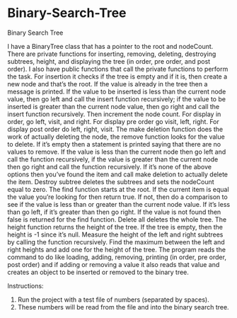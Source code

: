 # Binary-Search-Tree
Binary Search Tree

I have a BinaryTree class that has a pointer to the root and nodeCount. There are private functions for inserting, removing, deleting, destroying subtrees, height, and displaying the tree (in order, pre order, and post order).  I also have public functions that call the private functions to perform the task. For insertion it checks if the tree is empty and if it is, then create a new node and that’s the root. If the value is already in the tree then a message is printed. If the value to be inserted is less than the current node value, then go left and call the insert function recursively; if the value to be inserted is greater than the current node value, then go right and call the insert function recursively. Then increment the node count. For display in order, go left, visit, and right. For display pre order go visit, left, right. For display post order do left, right, visit. The make deletion function does the work of actually deleting the node, the remove function looks for the value to delete. If it’s empty then a statement is printed saying that there are no values to remove. If the value is less than the current node then go left and call the function recursively, if the value is greater than the current node then go right and call the function recursively. If it’s none of the above options then you’ve found the item and call make deletion to actually delete the item. Destroy subtree deletes the subtrees and sets the nodeCount equal to zero.  The find function starts at the root. If the current item is equal the value you’re looking for then return true. If not, then do a comparison to see if the value is less than or greater than the current node value. If it’s less than go left, if it’s greater than then go right. If the value is not found then false is returned for the find function. Delete all deletes the whole tree. The height function returns the height of the tree. If the tree is empty, then the height is -1 since it’s null. Measure the height of the left and right subtrees by calling the function recursively. Find the maximum between the left and right heights and add one for the height of the tree. The program reads the command to do like loading, adding, removing, printing (in order, pre order, post order) and if adding or removing a value it also reads that value and creates an object to be inserted or removed to the binary tree.

Instructions:
1. Run the project with a test file of numbers (separated by spaces).
2. These numbers will be read from the file and into the binary search tree.
